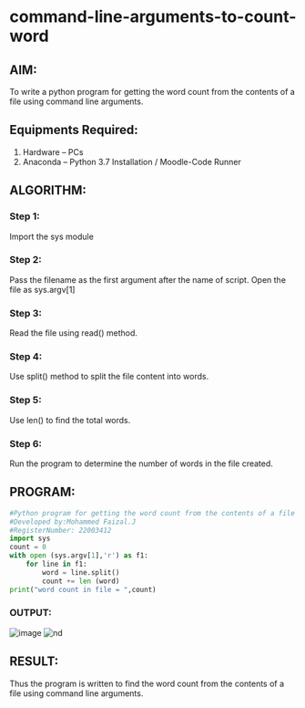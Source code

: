 # command-line-arguments-to-count-word

## AIM:

To write a python program for getting the word count from the contents of a file using command line arguments.

## Equipments Required:
1. Hardware – PCs
2. Anaconda – Python 3.7 Installation / Moodle-Code Runner

## ALGORITHM: 

### Step 1: 

Import the sys module

### Step 2: 

Pass the filename as the first argument after the name of script. Open the file as sys.argv[1]
 
### Step 3: 

Read the file using read() method.

### Step 4:  

Use split() method to split the file content into words.

### Step 5: 

Use len() to find the total words.

### Step 6: 

Run the program to determine the number of words in the file created.

## PROGRAM:

```python
#Python program for getting the word count from the contents of a file using command line arguments.
#Developed by:Mohammed Faizal.J
#RegisterNumber: 22003412
import sys
count = 0
with open (sys.argv[1],'r') as f1:
    for line in f1:
        word = line.split()
        count += len (word)
print("word count in file = ",count)

```

### OUTPUT:
![image](https://user-images.githubusercontent.com/120553195/215007347-aca69f43-cfff-4ea8-83d6-e51538cf06cc.png)
![nd](https://user-images.githubusercontent.com/120553195/214853117-e07ba12c-ccbd-4383-822b-7f309869b434.png)




## RESULT:
Thus the program is written to find the word count from the contents of a file using command line arguments.
